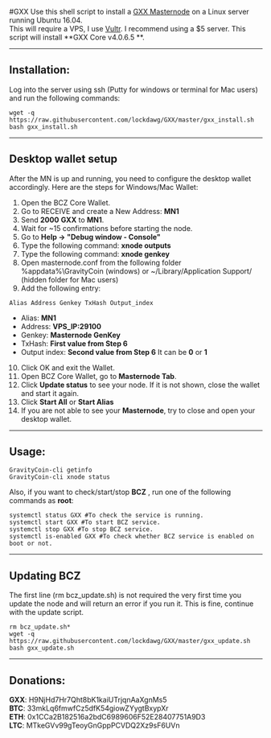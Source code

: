 #GXX
Use this shell script to install a [GXX Masternode](https://www.gravitycoin.io/) on a Linux server running Ubuntu 16.04.  
This will require a VPS, I use [Vultr](https://www.vultr.com/?ref=7310394).  I recommend using a $5 server.
This script will install **GXX Core v4.0.6.5 **.
***

## Installation:
Log into the server using ssh (Putty for windows or terminal for Mac users) and run the following commands:
```
wget -q https://raw.githubusercontent.com/lockdawg/GXX/master/gxx_install.sh
bash gxx_install.sh
```
***

## Desktop wallet setup

After the MN is up and running, you need to configure the desktop wallet accordingly. Here are the steps for Windows/Mac Wallet:
1. Open the BCZ Core Wallet.
2. Go to RECEIVE and create a New Address: **MN1**
3. Send **2000** **GXX** to **MN1**.
4. Wait for ~15 confirmations before starting the node.
5. Go to **Help -> "Debug window - Console"**
6. Type the following command: **xnode outputs**
7. Type the following command: **xnode genkey**
8. Open masternode.conf from the following folder %appdata%\GravityCoin (windows) or ~/Library/Application Support/ (hidden folder for Mac users)
9. Add the following entry:
```
Alias Address Genkey TxHash Output_index
```
* Alias: **MN1**
* Address: **VPS_IP:29100**
* Genkey: **Masternode GenKey**
* TxHash: **First value from Step 6** 
* Output index:  **Second value from Step 6** It can be **0** or **1**
10. Click OK and exit the Wallet.
11. Open BCZ Core Wallet, go to **Masternode Tab**.
12. Click **Update status** to see your node. If it is not shown, close the wallet and start it again.
13. Click **Start All** or **Start Alias**
12. If you are not able to see your **Masternode**, try to close and open your desktop wallet.
***

## Usage:
```
GravityCoin-cli getinfo
GravityCoin-cli xnode status
```
Also, if you want to check/start/stop **BCZ** , run one of the following commands as **root**:
```
systemctl status GXX #To check the service is running.
systemctl start GXX #To start BCZ service.
systemctl stop GXX #To stop BCZ service.
systemctl is-enabled GXX #To check whether BCZ service is enabled on boot or not.
```
***

## Updating BCZ
The first line (rm bcz_update.sh) is not required the very first time you update the node and will return an error if you run it.  This is fine, continue with the update script.
```
rm bcz_update.sh*
wget -q https://raw.githubusercontent.com/lockdawg/GXX/master/gxx_update.sh
bash gxx_update.sh
```
***

## Donations:  

**GXX**: H9NjHd7Hr7Qht8bK1kaiUTrjqnAaXgnMs5  
**BTC**: 33mkLq6fmwfCz5dfK54giowZYygtBxypXr  
**ETH**: 0x1CCa2B182516a2bdC6989606F52E28407751A9D3  
**LTC**: MTkeGVv99gTeoyGnGppPCVDQ2Xz9sF6UVn

